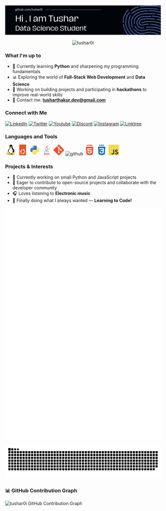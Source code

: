 <a href="https://linkedin.com/in/tushar0i" target="_blank"><img src="assets/01header.png" alt="LinkedIn"/></a>

<p align="center">
  <img src="https://komarev.com/ghpvc/?username=tushar0i&label=Profile%20views&color=blueviolet&style=for-the-badge" alt="tushar0i" />
</p>

### What I'm up to

- 🔭 Currently learning **Python** and sharpening my programming fundamentals
- 📊 Exploring the world of **Full-Stack Web Development** and **Data Science**
- 🧰 Working on building projects and participating in **hackathons** to improve real-world skills
- 💌 Contact me: **tusharthakur.dev@gmail.com**

<h3 align="left">Connect with Me</h3>
<p align="left">
  <a href="https://linkedin.com/in/tushar0i" target="_blank"><img src="https://www.svgrepo.com/show/475661/linkedin-color.svg" alt="LinkedIn" height="30" width="40" /></a>
  <a href="https://twitter.com/tushar0i" target="_blank"><img src="https://raw.githubusercontent.com/rahuldkjain/github-profile-readme-generator/master/src/images/icons/Social/twitter.svg" height="30" width="40" alt="Twitter" /></a>
  <a href="https://www.youtube.com/@tusharzeroi" target="_blank"><img src="https://upload.wikimedia.org/wikipedia/commons/0/09/YouTube_full-color_icon_%282017%29.svg" alt="Youtube" height="27" width="36" /></a>
  <a href="https://discord.com/invite/8WTNGvJqU3" target="_blank"><img src="https://www.svgrepo.com/show/353655/discord-icon.svg" alt="Discord" height="30" width="40" /></a>
  <a href="https://www.instagram.com/tusharzeroi" target="_blank"><img src="https://www.svgrepo.com/show/13639/instagram.svg" alt="Instagram" height="30" width="40" /></a>
  <a href="https://linktr.ee/tushar0i" target="_blank"><img src="https://assets.production.linktr.ee/profiles/_next/static/logo-assets/apple-icon-180x180.png" alt="Linktree" height="30" width="30" /></a>

</p>

<!--  <h3 align="left">Coding Profiles</h3>
<p align="left">
  <a href="https://www.codechef.com/users/tushar0i" target="_blank"><img src="https://avatars.githubusercontent.com/u/11960354?v=4" alt="Codechef" height="30" width="40" /></a>
  <a href="https://www.leetcode.com/tushar0i" target="_blank"><img src="https://raw.githubusercontent.com/rahuldkjain/github-profile-readme-generator/master/src/images/icons/Social/leet-code.svg" alt="Leetcode" height="30" width="40" /></a>
  <a href="https://codeforces.com/profile/tushar0i" target="_blank"><img src="https://raw.githubusercontent.com/rahuldkjain/github-profile-readme-generator/master/src/images/icons/Social/codeforces.svg" alt="Codeforces" height="30" width="40" /></a>
  <a href="https://auth.geeksforgeeks.org/user/tushar0i" target="_blank"><img src="https://raw.githubusercontent.com/rahuldkjain/github-profile-readme-generator/master/src/images/icons/Social/geeks-for-geeks.svg" alt="GeeksforGeeks" height="30" width="40" /></a>
</p> -->

<h3 align="left">Languages and Tools</h3>
<p align="left">
 <img src="https://github.com/devicons/devicon/blob/master/icons/linux/linux-original.svg" alt="linux" width="35" height="35"/>
 <img src="https://github.com/devicons/devicon/blob/master/icons/ubuntu/ubuntu-original.svg" alt="ubuntu" width="35" height="35"/>
<img src="https://github.com/devicons/devicon/blob/master/icons/python/python-original.svg" alt="Python" width="35" height="35"/>
<img src="https://github.com/devicons/devicon/blob/master/icons/java/java-original-wordmark.svg" alt="java" width="35" height="35"/>
<img src="https://github.com/devicons/devicon/blob/master/icons/git/git-original.svg" alt="git" width="35" height="35"/>
<img src="https://upload.wikimedia.org/wikipedia/commons/a/ae/Github-desktop-logo-symbol.svg" alt="github" width="35" height="35"/>
<img src="https://github.com/devicons/devicon/blob/master/icons/html5/html5-plain-wordmark.svg" alt="html5" width="35" height="35"/>
<img src="https://github.com/devicons/devicon/blob/master/icons/css3/css3-plain-wordmark.svg" alt="css3" width="35" height="35"/>
<img src="https://raw.githubusercontent.com/devicons/devicon/master/icons/javascript/javascript-original.svg" alt="javascript" width="35" height="35"/>

### Projects & Interests

- 🚀 Currently working on small Python and JavaScript projects
- 🤝 Eager to contribute to open-source projects and collaborate with the developer community
- 🎧 Loves listening to **Electronic music** 
- 🌟 Finally doing what I always wanted — **Learning to Code!**


<!--<p><img align="left" src="https://github-readme-stats.vercel.app/api/top-langs?username=tushar0i&show_icons=true&locale=en&layout=compact&hide_border=true&theme=vision-friendly-dark" alt="tushar0i" /></p>

<p>&nbsp;<img align="center" src="https://github-readme-stats.vercel.app/api?username=tushar0i&show_icons=true&locale=en&theme=chartreuse-dark&hide_border=true" alt="tushar0i" /></p> -->
![metric](https://github.com/Tushar0i/Tushar0i/blob/main/github-metrics.svg)

![snake gif](https://github.com/Tushar0i/Tushar0i/blob/output/github-snake-dark.svg)


### 📊 GitHub Contribution Graph
<p align="left">
  <img src="https://github-readme-activity-graph.vercel.app/graph?username=tushar0i&theme=github-compact&area=true&hide_border=true" alt="tushar0i GitHub Contribution Graph" width="900p"/>
</p>




